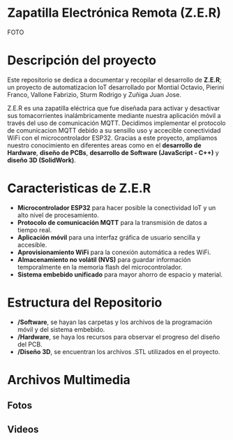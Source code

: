 #  Zapatilla Electrónica Remota (Z.E.R)
FOTO

# Descripción del proyecto
Este repositorio se dedica a documentar y recopilar el desarrollo de **Z.E.R**; un proyecto de automatizacion IoT desarrollado por Montial Octavio, Pierini Franco, Vallone Fabrizio, Sturm Rodrigo y Zuñiga Juan Jose.

Z.E.R es una zapatilla eléctrica que fue diseñada para activar y desactivar sus tomacorrientes inalámbricamente mediante nuestra aplicación móvil a través del uso de comunicación MQTT.
Decidimos implementar el protocolo de comunicacion MQTT debido a su sensillo uso y accecible conectividad WiFi con el microcontrolador ESP32.
Gracias a este proyecto, ampliamos nuestro conocimiento en diferentes areas como en el **desarrollo de Hardware**, **diseño de PCBs**, **desarrollo de Software (JavaScript - C++)** y **diseño 3D (SolidWork)**.

# Caracteristicas de Z.E.R
* **Microcontrolador ESP32** para hacer posible la conectividad IoT y un alto nivel de procesamiento.
* **Protocolo de comunicación MQTT** para la transmisión de datos a tiempo real.
* **Aplicación móvil** para una interfaz gráfica de usuario sencilla y accesible.
*  **Aprovisionamiento WiFi** para la conexión automática a redes WiFi.
* **Almacenamiento no volátil (NVS)** para guardar información temporalmente en la memoria flash del microcontrolador.
* **Sistema embebido unificado** para mayor ahorro de espacio y material.

#  Estructura del Repositorio
* **/Software**, se hayan las carpetas y los archivos de la programación móvil y del sistema embebido.
* **/Hardware**, se haya los recursos para observar el progreso del diseño del PCB.
* **/Diseño 3D**, se encuentran los archivos .STL  utilizados en el proyecto.

# Archivos Multimedia
## Fotos

## Videos
